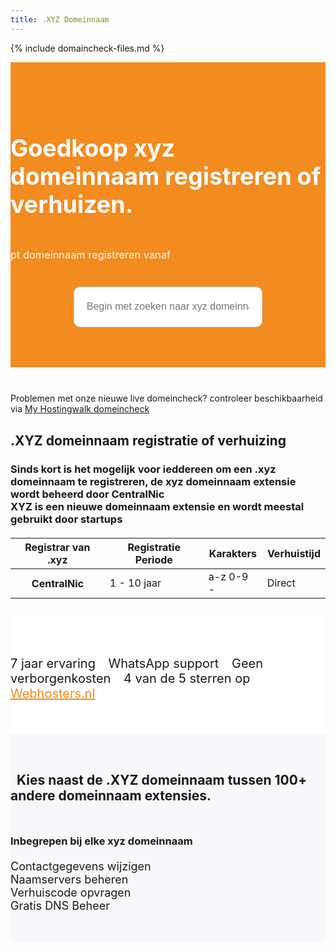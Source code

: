 ```yaml
---
title: .XYZ Domeinnaam
---
```


{% include domaincheck-files.md %}


<div class="container-fluid text-center" style="
    padding-top: 2.9rem;
    padding-bottom: 0.3rem;
    background-color: #f28b20;
"> 
<div class="container-fluidj" style="margin-bottom: 1.3rem;margin-top: 1.0rem;">

<style>  
 #domainresultstable a.btn { margin-bottom:4px }

   #dcontainer {
    position: absolute;
    background-color: #fff;
    color: #404041;
    border: 1px solid #F28B20;
    border-radius: 5px;
    width: 60%;
    max-width: 1200px;
    text-align: left;
    left: 0;
    right: 0;
    margin: -50px auto 0 auto;
    padding: 10px;
    z-index: 9000;
}
#dresults {
    overflow: auto;
    max-height: 300px;
}

#domainresultstable td {
    padding: 5px;
}    
    
    .peach-gradient {
    background: -webkit-linear-gradient(50deg,#f28b20,#f28b20) !important;
    background: -o-linear-gradient(50deg,#f28b20,#f28b20) !important;
    background: linear-gradient(40deg,#f28b20,#f28b20) !important;
}
    .btn.peach-gradient {
    -webkit-transition: .5s ease;
    -o-transition: .5s ease;
    transition: .5s ease;
    color: #fff;
}
    
    .waves-effect {
    position: relative;
    cursor: pointer;
    overflow: hidden;
    -webkit-user-select: none;
    -moz-user-select: none;
    -ms-user-select: none;
    user-select: none;
    -webkit-tap-highlight-color: transparent;
}
</style>

<style>
.search-container{
  width: 60%;
  display: block;
  margin: 0 auto;
}

input#search-bar{
  margin: 0 auto;
  width: 100%;
  height: 65px;
  padding: 0 20px;
  font-size: 1rem;
  border-radius: 10px;
  border: 1px solid #D0CFCE;
  outline: none;
  &:focus{
    border: 1px solid #008ABF;
    transition: 0.35s ease;
    color: #008ABF;
    &::-webkit-input-placeholder{
      transition: opacity 0.45s ease; 
      opacity: 0;
     }
    &::-moz-placeholder {
      transition: opacity 0.45s ease; 
      opacity: 0;
     }
    &:-ms-placeholder {
     transition: opacity 0.45s ease; 
     opacity: 0;
     }    
   }
 }




</style>

<h1 style="display: inline-block;font-size: 2.35rem;color: white;">
<i class="fal fa-globe-americas" style="color: white;"></i> Goedkoop xyz domeinnaam registreren of verhuizen.
</h1><h3 class="lead text-muted" style="color: white !important;font-weight: normal;">pt domeinnaam registreren vanaf <b> <script language="javascript" src="https://my.hostingwalk.com/feeds/domainprice.php?tld=.xyz&amp;type=register&amp;regperiod=1&amp;format=1" type="text/javascript"></script> </b>
&nbsp;    </h3>

</div>

<form class="search-container" method="post" _lpchecked="1">
<input class="domainname" name="query" autocomplete="off" type="text" id="search-bar" placeholder="Begin met zoeken naar xyz domeinnaam.." style="
    margin-top: 20px;
">
</form>
   <div style="position: relative; padding-top: 60px;"><div id="dcontainer" style="display: none;"><div id="dresults"></div></div></div>     


</div>
</div>


</div>



<div class="container text-center" style="padding: 1.5rem 0rem;margin-bottom: -1rem;">
<br>





<div style="margin-bottom: 20px;" class="row">

<div class="alert alert-primary" role="alert">
 Problemen met onze nieuwe live domeincheck? controleer beschikbaarheid via <a href="https://my.hostingwalk.com/cart.php?a=add&domain=register"> My Hostingwalk domeincheck </a>
</div>


<div style="margin-top: 30px;" class="col-sm-12">
      <h2>.XYZ domeinnaam registratie of verhuizing</h2>
<h3>Sinds kort is het mogelijk voor ieddereen om een .xyz domeinnaam te registreren, de xyz domeinnaam extensie wordt beheerd door CentralNic
<br />
XYZ is een nieuwe domeinnaam extensie en wordt meestal gebruikt door startups



</h3>
</div>
  
</div>


<div class="table-responsive">
 <table class="table">
   <thead class="thead-dark">
    <tr>
      <th scope="col">Registrar van .xyz</th>
      <th scope="col">Registratie Periode</th>
      <th scope="col">Karakters</th>
      <th scope="col">Verhuistijd</th>
    </tr>
  </thead>
  <tbody>
    <tr>
      <th scope="row"> CentralNic </th>
      <td>1 - 10 jaar</td>
      <td> a-z 0-9 -</td>
      <td>Direct</td>
    </tr>
  </tbody>
            </table>        </div>
</div>



<div class="container text-center" style="
    background-color: white !important;
    padding: 1.5rem 0rem;
    margin-bottom: -1rem;
"> 
<div class="container-fluid" style="padding: 1.2rem 0rem;">

<p style="display: inline-block;; padding-top: .3125rem;; padding-bottom: .3125rem;margin-right: 1rem;font-size: 1.25rem;;">
<i class="fas fa-check" style="color: #ff9500;font-size: 20px;"></i> 7 jaar ervaring <i class="fas fa-check" style="color: #ff9500;font-size: 20px;margin-left: 15px;"></i>  WhatsApp support   <i class="fas fa-check" style="color: #ff9500;font-size: 20px;margin-left: 15px;"></i> Geen verborgenkosten   <i class="fas fa-check" style="color: #ff9500;font-size: 20px;margin-left: 15px;"></i>
4 van de 5 sterren op <a href="http://www.webhosters.nl/webhosting-providers/hostingwalk/" target="_blank" style="color: #f28b20;">Webhosters.nl</a>
</p>

</div>
</div>

<div class="jumbotron text-center" style="background-color: #f7f8fc !important;padding: 2rem 0rem;">
<h2 class="text-center" style=""><i class="fal fa-rocket" style="font-size: 32px;font-weight: 100;"></i>&nbsp;&nbsp;Kies naast de .XYZ domeinnaam tussen 100+ andere domeinnaam extensies.</h2>

<div class="container">
   <script language="javascript" src="https://my.hostingwalk.com/feeds/domainpricing-static.php"></script>        
</div>
<h3 style="margin-top: 50px;margin-bottom: 20px;">Inbegrepen bij elke xyz domeinnaam</h3>
<div class="row text-left" style="margin-bottom: 15px;font-size: 18px !important;">
<div class="col-3"> <i class="fas fa-check" style="color: green;font-size: 20px;"></i> Contactgegevens wijzigen</div>
<div class="col-3"> <i class="fas fa-check" style="color: green;font-size: 20px;"></i>  Naamservers beheren</div>
<div class="col-3"> <i class="fas fa-check" style="color: green;font-size: 20px;"></i> Verhuiscode opvragen</div>
<div class="col-3"> <i class="fas fa-check" style="color: green;font-size: 20px;"></i>  Gratis DNS Beheer</div>

</div>

</div>